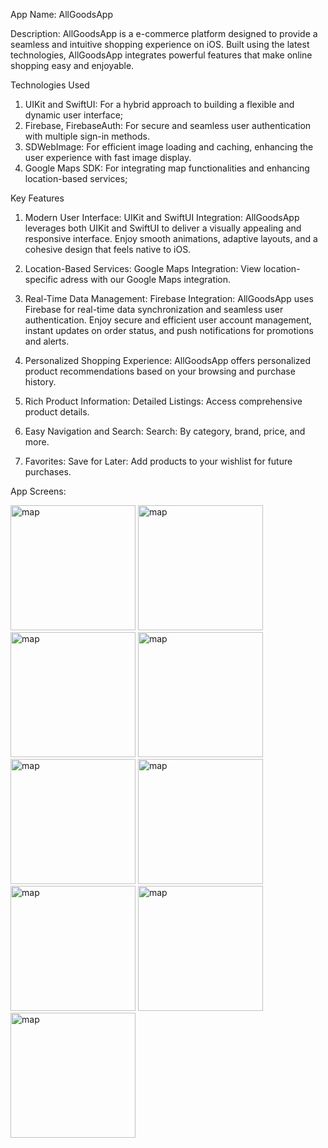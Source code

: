 App Name: AllGoodsApp

Description:
AllGoodsApp is a e-commerce platform designed to provide a seamless and intuitive shopping experience on iOS. Built using the latest technologies, AllGoodsApp integrates powerful features that make online shopping easy and enjoyable.

Technologies Used
1. UIKit and SwiftUI: For a hybrid approach to building a flexible and dynamic user interface;
3. Firebase, FirebaseAuth: For secure and seamless user authentication with multiple sign-in methods.
4. SDWebImage: For efficient image loading and caching, enhancing the user experience with fast image display.
5. Google Maps SDK: For integrating map functionalities and enhancing location-based services;

Key Features
1. Modern User Interface:
UIKit and SwiftUI Integration: AllGoodsApp leverages both UIKit and SwiftUI to deliver a visually appealing and responsive interface. Enjoy smooth animations, adaptive layouts, and a cohesive design that feels native to iOS.

2. Location-Based Services:
Google Maps Integration:  View location-specific adress with our Google Maps integration.

4. Real-Time Data Management:
Firebase Integration: AllGoodsApp uses Firebase for real-time data synchronization and seamless user authentication. Enjoy secure and efficient user account management, instant updates on order status, and push notifications for promotions and alerts.


6. Personalized Shopping Experience:
AllGoodsApp offers personalized product recommendations based on your browsing and purchase history.

7. Rich Product Information:
Detailed Listings: Access comprehensive product details.

8. Easy Navigation and Search:
Search: By category, brand, price, and more.

9. Favorites:
Save for Later: Add products to your wishlist for future purchases.

App Screens:

<img src="https://github.com/user-attachments/assets/5ac29561-eb5e-4f7f-a8a6-8f6e0074ab54" alt="map" width="200"/>
<img src="https://github.com/user-attachments/assets/3f391bc5-b98d-421f-92dd-95a24f663357" alt="map" width="200"/>
<img src="https://github.com/user-attachments/assets/da30f7e9-687e-4a2a-8bb3-96726fdc8f70" alt="map" width="200"/> 
<img src="https://github.com/user-attachments/assets/5b0da1d5-5f86-49fe-bd2a-3d93066d55b2" alt="map" width="200"/>
<img src="https://github.com/user-attachments/assets/8e73828b-32f0-4a3e-bc0e-273f09a4e808" alt="map" width="200"/>
<img src="https://github.com/user-attachments/assets/e3843b33-7c8c-478a-8e77-600b30613caf" alt="map" width="200"/>
<img src="https://github.com/user-attachments/assets/e8bdf4da-42ea-438f-8735-9ba9a602344f" alt="map" width="200"/>
<img src="https://github.com/user-attachments/assets/da30f7e9-687e-4a2a-8bb3-96726fdc8f70" alt="map" width="200"/> 
<img src="https://github.com/user-attachments/assets/87837881-e9e7-4089-ad1b-40739ef1b8cf" alt="map" width="200"/>


